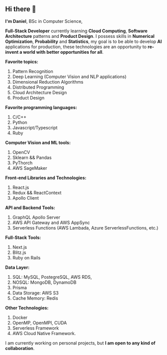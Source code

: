 ## Hi there 👋

**I'm Daniel**, BSc in Computer Science,

**Full-Stack Developer** currently learning **Cloud Computing**, **Software Architecture** patterns and **Product Design**. I possess skills in **Numerical Optimization**, **Probability** and **Statistics**, my goal is to be able to develop **AI** applications for production, these technologies are an opportunity to **re-invent a world with better opportunities for all**.

**Favorite topics:**
1. Pattern Recognition
2. Deep Learning (Computer Vision and NLP applications)
3. Dimensional Reduction Algorithms
4. Distributed Programming
5. Cloud Architecture Design
6. Product Design

**Favorite programming languages:**
1. C/C++
2. Python
4. Javascript/Typescript
5. Ruby

**Computer Vision and ML tools:**
1. OpenCV
2. Sklearn && Pandas
3. PyThorch
4. AWS SageMaker

**Front-end Libraries and Technologies:**
1. React.js
2. Redux && ReactContext
3. Apollo Client

**API and Backend Tools:**
1. GraphQL Apollo Server
2. AWS API Gateway and AWS AppSync
3. Serverless Functions (AWS Lambada, Azure ServerlessFunctions, etc.)

**Full-Stack Tools:**
1. Next.js
2. Blitz.js
3. Ruby on Rails

**Data Layer:**
1. SQL: MySQL, PostegreSQL, AWS RDS,
2. NOSQL: MongoDB, DynamoDB
3. Prisma
4. Data Storage: AWS S3
5. Cache Memory: Redis

**Other Technologies:**
1. Docker
2. OpenMP, OpenMPI, CUDA
3. Serverless Framework
4. AWS Cloud Native Framework.

I am currently working on personal projects, but **I am open to any kind of collaboration**.
